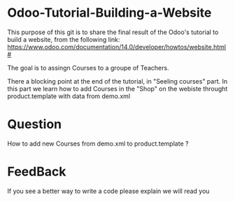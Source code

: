 # Odoo-Tutorial-Building-a-Website
This purpose of this git is to share the final result of the Odoo's tutorial to build a website,
from the following link: https://www.odoo.com/documentation/14.0/developer/howtos/website.html#

The goal is to assingn Courses to a groupe of Teachers.

There a blocking point at the end of the tutorial, in "Seeling courses" part.
In this part we learn how to add Courses in the "Shop" on the webiste throught product.template with data from demo.xml

# Question
How to add new Courses from demo.xml to product.template ?

# FeedBack
If you see a better way to write a code please explain we will read you
